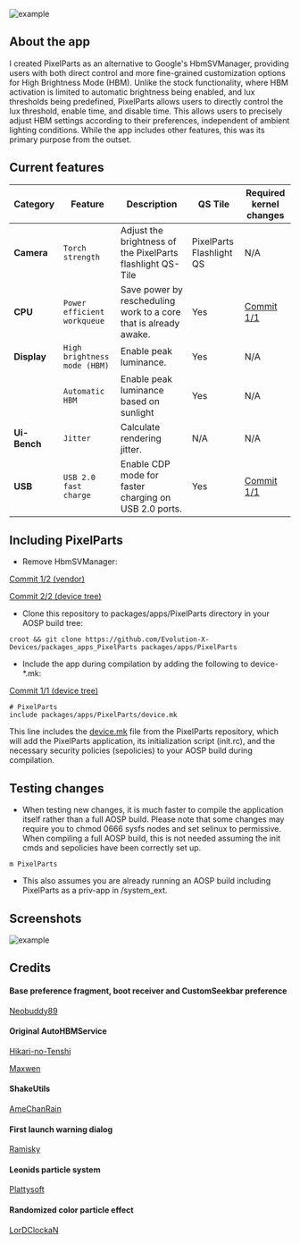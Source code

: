 ![example](https://raw.githubusercontent.com/Evolution-X-Devices/packages_apps_PixelParts/tiramisu/PixelParts.png)

## About the app

I created PixelParts as an alternative to Google's HbmSVManager, providing users with both direct control and more fine-grained customization options for High Brightness Mode (HBM). Unlike the stock functionality, where HBM activation is limited to automatic brightness being enabled, and lux thresholds being predefined, PixelParts allows users to directly control the lux threshold, enable time, and disable time. This allows users to precisely adjust HBM settings according to their preferences, independent of ambient lighting conditions. While the app includes other features, this was its primary purpose from the outset.
## Current features

| Category | Feature | Description | QS Tile | Required kernel changes |
| --- | --- | --- | --- | --- |
| **Camera** | `Torch strength` | Adjust the brightness of the PixelParts flashlight QS-Tile | PixelParts Flashlight QS | N/A |
| **CPU** | `Power efficient workqueue` | Save power by rescheduling work to a core that is already awake. | Yes | [Commit 1/1](https://github.com/Evolution-X-Devices/kernel_google_gs101/commit/3a9c9c32cf09ba99024e3803f395249ecc19c87b) |
| **Display** | `High brightness mode (HBM)` | Enable peak luminance. | Yes | N/A |
|  | `Automatic HBM` | Enable peak luminance based on sunlight | Yes | N/A |
| **Ui-Bench** | `Jitter` | Calculate rendering jitter. | N/A | N/A |
| **USB** | `USB 2.0 fast charge` | Enable CDP mode for faster charging on USB 2.0 ports. | Yes | [Commit 1/1](https://github.com/Evolution-X-Devices/kernel_google_gs101/commit/a594c64a588e307bc8156d75ee62ea64afae5c94) |


## Including PixelParts

- Remove HbmSVManager:

[Commit 1/2 (vendor)](https://gitlab.com/EvoX/vendor_google_bluejay/-/commit/eb75035610983f92f2f7d2f245ba3aaea1664548)

[Commit 2/2 (device tree)](https://github.com/Evolution-X-Devices/device_google_bluejay/commit/6f905d723d22a9df8de3627958196f515b54add5)

- Clone this repository to packages/apps/PixelParts directory in your AOSP build tree:

```
croot && git clone https://github.com/Evolution-X-Devices/packages_apps_PixelParts packages/apps/PixelParts
```

- Include the app during compilation by adding the following to device-*.mk:

[Commit 1/1 (device tree)](https://github.com/Evolution-X-Devices/device_google_bluejay/commit/6822dabe27de84fb7d52e85cb34d9a71c14d1112)

```
# PixelParts
include packages/apps/PixelParts/device.mk
```

This line includes the [device.mk](https://github.com/Evolution-X-Devices/packages_apps_PixelParts/blob/tiramisu/device.mk) file from the PixelParts repository, which will add the PixelParts application, its initialization script (init.rc), and the necessary security policies (sepolicies) to your AOSP build during compilation.

## Testing changes

- When testing new changes, it is much faster to compile the application itself rather than a full AOSP build. Please note that some changes may require you to chmod 0666 sysfs nodes and set selinux to permissive. When compiling a full AOSP build, this is not needed assuming the init cmds and sepolicies have been correctly set up.

```
m PixelParts
```
-  This also assumes you are already running an AOSP build including PixelParts as a priv-app in /system_ext.

## Screenshots
![example](https://raw.githubusercontent.com/Evolution-X-Devices/packages_apps_PixelParts/tiramisu/example.png)

## Credits

#### Base preference fragment, boot receiver and CustomSeekbar preference

[Neobuddy89](https://github.com/neobuddy89)

#### Original AutoHBMService

[Hikari-no-Tenshi](https://github.com/Hikari-no-Tenshi)

[Maxwen](https://github.com/maxwen)

#### ShakeUtils

[AmeChanRain](https://github.com/AmeChanRain)

#### First launch warning dialog

[Ramisky](https://github.com/Ramisky)

#### Leonids particle system
[Plattysoft](https://github.com/plattysoft)

#### Randomized color particle effect

[LorDClockaN](https://github.com/LorDClockaN)
